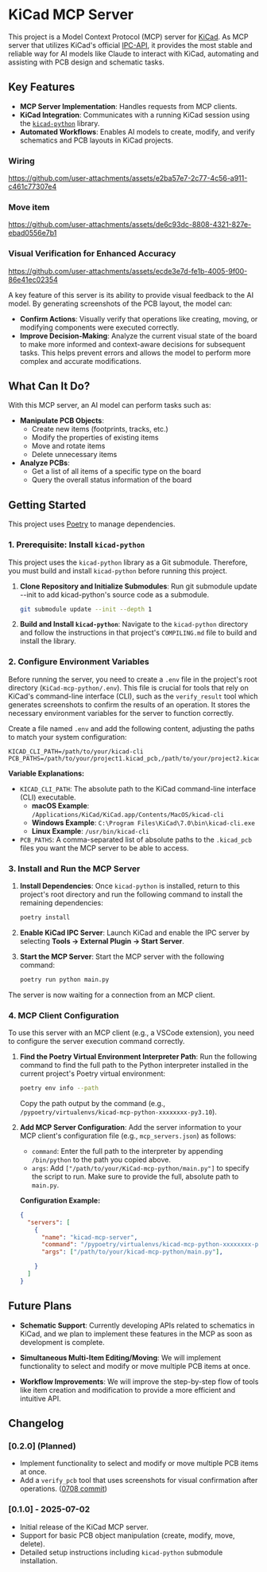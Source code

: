 # KiCad MCP Server

This project is a Model Context Protocol (MCP) server for [KiCad](https://kicad.org). As MCP server that utilizes KiCad's official [IPC-API](https://gitlab.com/kicad/code/kicad-python), it provides the most stable and reliable way for AI models like Claude to interact with KiCad, automating and assisting with PCB design and schematic tasks.




## Key Features

*   **MCP Server Implementation**: Handles requests from MCP clients.
*   **KiCad Integration**: Communicates with a running KiCad session using the [`kicad-python`](https://gitlab.com/kicad/code/kicad-python) library.
*   **Automated Workflows**: Enables AI models to create, modify, and verify schematics and PCB layouts in KiCad projects.

### Wiring


https://github.com/user-attachments/assets/e2ba57e7-2c77-4c56-a911-c461c77307e4


### Move item


https://github.com/user-attachments/assets/de6c93dc-8808-4321-827e-ebad0556e7b1


### Visual Verification for Enhanced Accuracy


https://github.com/user-attachments/assets/ecde3e7d-fe1b-4005-9f00-86e41ec02354


A key feature of this server is its ability to provide visual feedback to the AI model. By generating screenshots of the PCB layout, the model can:

*   **Confirm Actions**: Visually verify that operations like creating, moving, or modifying components were executed correctly.
*   **Improve Decision-Making**: Analyze the current visual state of the board to make more informed and context-aware decisions for subsequent tasks. This helps prevent errors and allows the model to perform more complex and accurate modifications.




## What Can It Do?

With this MCP server, an AI model can perform tasks such as:

*   **Manipulate PCB Objects**:
    *   Create new items (footprints, tracks, etc.)
    *   Modify the properties of existing items
    *   Move and rotate items
    *   Delete unnecessary items
*   **Analyze PCBs**:
    *   Get a list of all items of a specific type on the board
    *   Query the overall status information of the board




## Getting Started

This project uses [Poetry](https://python-poetry.org/) to manage dependencies.

### 1. Prerequisite: Install `kicad-python`

This project uses the `kicad-python` library as a Git submodule. Therefore, you must build and install `kicad-python` before running this project.

1.  **Clone Repository and Initialize Submodules**:
    Run git submodule update --init to add kicad-python's source code as a submodule.
    ```bash
    git submodule update --init --depth 1
    ```

2.  **Build and Install `kicad-python`**:
    Navigate to the `kicad-python` directory and follow the instructions in that project's `COMPILING.md` file to build and install the library.

### 2. Configure Environment Variables

Before running the server, you need to create a `.env` file in the project's root directory (`KiCad-mcp-python/.env`). This file is crucial for tools that rely on KiCad's command-line interface (CLI), such as the `verify_result` tool which generates screenshots to confirm the results of an operation. It stores the necessary environment variables for the server to function correctly.

Create a file named `.env` and add the following content, adjusting the paths to match your system configuration:

```
KICAD_CLI_PATH=/path/to/your/kicad-cli
PCB_PATHS=/path/to/your/project1.kicad_pcb,/path/to/your/project2.kicad_pcb
```

**Variable Explanations:**

*   `KICAD_CLI_PATH`: The absolute path to the KiCad command-line interface (CLI) executable.
    *   **macOS Example**: `/Applications/KiCad/KiCad.app/Contents/MacOS/kicad-cli`
    *   **Windows Example**: `C:\Program Files\KiCad\7.0\bin\kicad-cli.exe`
    *   **Linux Example**: `/usr/bin/kicad-cli`
*   `PCB_PATHS`: A comma-separated list of absolute paths to the `.kicad_pcb` files you want the MCP server to be able to access.


### 3. Install and Run the MCP Server

1.  **Install Dependencies**:
    Once `kicad-python` is installed, return to this project's root directory and run the following command to install the remaining dependencies:
    ```bash
    poetry install
    ```

2.  **Enable KiCad IPC Server**:
    Launch KiCad and enable the IPC server by selecting **Tools -> External Plugin -> Start Server**.

3.  **Start the MCP Server**:
    Start the MCP server with the following command:
    ```bash
    poetry run python main.py
    ```

The server is now waiting for a connection from an MCP client.

### 4. MCP Client Configuration

To use this server with an MCP client (e.g., a VSCode extension), you need to configure the server execution command correctly.

1.  **Find the Poetry Virtual Environment Interpreter Path**:
    Run the following command to find the full path to the Python interpreter installed in the current project's Poetry virtual environment:
    ```bash
    poetry env info --path
    ```
    Copy the path output by the command (e.g., `/pypoetry/virtualenvs/kicad-mcp-python-xxxxxxxx-py3.10`).

2.  **Add MCP Server Configuration**:
    Add the server information to your MCP client's configuration file (e.g., `mcp_servers.json`) as follows:

    *   `command`: Enter the full path to the interpreter by appending `/bin/python` to the path you copied above.
    *   `args`: Add `["/path/to/your/KiCad-mcp-python/main.py"]` to specify the script to run. Make sure to provide the full, absolute path to `main.py`.


    **Configuration Example:**
    ```json
    {
      "servers": [
        {
          "name": "kicad-mcp-server",
          "command": "/pypoetry/virtualenvs/kicad-mcp-python-xxxxxxxx-py3.10/bin/python",
          "args": ["/path/to/your/kicad-mcp-python/main.py"],

        }
      ]
    }
    ```

## Future Plans

*   **Schematic Support**: Currently developing APIs related to schematics in KiCad, and we plan to implement these features in the MCP as soon as development is complete.
*   **Simultaneous Multi-Item Editing/Moving**: We will implement functionality to select and modify or move multiple PCB items at once.

*   **Workflow Improvements**: We will improve the step-by-step flow of tools like item creation and modification to provide a more efficient and intuitive API.


## Changelog

### [0.2.0] (Planned)
*   Implement functionality to select and modify or move multiple PCB items at once.
*   Add a `verify_pcb` tool that uses screenshots for visual confirmation after operations. ([0708 commit](https://github.com/Finerestaurant/kicad-mcp-python/commit/c3daf7f833ddf46ffe2f80de01e1e54310304950))

### [0.1.0] - 2025-07-02
*   Initial release of the KiCad MCP server.
*   Support for basic PCB object manipulation (create, modify, move, delete).
*   Detailed setup instructions including `kicad-python` submodule installation.
